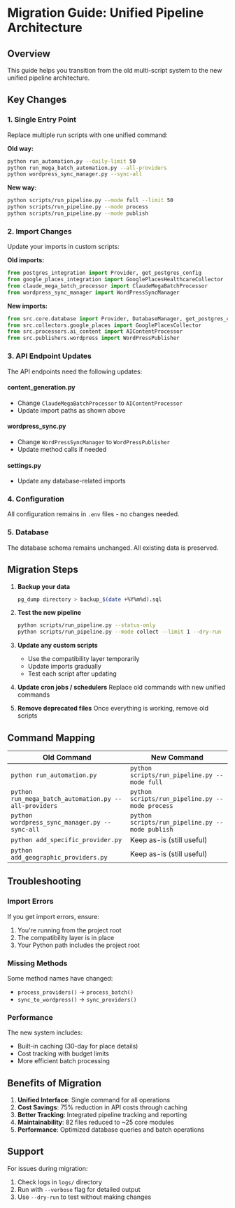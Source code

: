# Migration Guide: Unified Pipeline Architecture

## Overview
This guide helps you transition from the old multi-script system to the new unified pipeline architecture.

## Key Changes

### 1. Single Entry Point
Replace multiple run scripts with one unified command:

**Old way:**
```bash
python run_automation.py --daily-limit 50
python run_mega_batch_automation.py --all-providers
python wordpress_sync_manager.py --sync-all
```

**New way:**
```bash
python scripts/run_pipeline.py --mode full --limit 50
python scripts/run_pipeline.py --mode process
python scripts/run_pipeline.py --mode publish
```

### 2. Import Changes

Update your imports in custom scripts:

**Old imports:**
```python
from postgres_integration import Provider, get_postgres_config
from google_places_integration import GooglePlacesHealthcareCollector
from claude_mega_batch_processor import ClaudeMegaBatchProcessor
from wordpress_sync_manager import WordPressSyncManager
```

**New imports:**
```python
from src.core.database import Provider, DatabaseManager, get_postgres_config
from src.collectors.google_places import GooglePlacesCollector
from src.processors.ai_content import AIContentProcessor
from src.publishers.wordpress import WordPressPublisher
```

### 3. API Endpoint Updates

The API endpoints need the following updates:

#### content_generation.py
- Change `ClaudeMegaBatchProcessor` to `AIContentProcessor`
- Update import paths as shown above

#### wordpress_sync.py
- Change `WordPressSyncManager` to `WordPressPublisher`
- Update method calls if needed

#### settings.py
- Update any database-related imports

### 4. Configuration

All configuration remains in `.env` files - no changes needed.

### 5. Database

The database schema remains unchanged. All existing data is preserved.

## Migration Steps

1. **Backup your data**
   ```bash
   pg_dump directory > backup_$(date +%Y%m%d).sql
   ```

2. **Test the new pipeline**
   ```bash
   python scripts/run_pipeline.py --status-only
   python scripts/run_pipeline.py --mode collect --limit 1 --dry-run
   ```

3. **Update any custom scripts**
   - Use the compatibility layer temporarily
   - Update imports gradually
   - Test each script after updating

4. **Update cron jobs / schedulers**
   Replace old commands with new unified commands

5. **Remove deprecated files**
   Once everything is working, remove old scripts

## Command Mapping

| Old Command | New Command |
|------------|-------------|
| `python run_automation.py` | `python scripts/run_pipeline.py --mode full` |
| `python run_mega_batch_automation.py --all-providers` | `python scripts/run_pipeline.py --mode process` |
| `python wordpress_sync_manager.py --sync-all` | `python scripts/run_pipeline.py --mode publish` |
| `python add_specific_provider.py` | Keep as-is (still useful) |
| `python add_geographic_providers.py` | Keep as-is (still useful) |

## Troubleshooting

### Import Errors
If you get import errors, ensure:
1. You're running from the project root
2. The compatibility layer is in place
3. Your Python path includes the project root

### Missing Methods
Some method names have changed:
- `process_providers()` → `process_batch()`
- `sync_to_wordpress()` → `sync_providers()`

### Performance
The new system includes:
- Built-in caching (30-day for place details)
- Cost tracking with budget limits
- More efficient batch processing

## Benefits of Migration

1. **Unified Interface**: Single command for all operations
2. **Cost Savings**: 75% reduction in API costs through caching
3. **Better Tracking**: Integrated pipeline tracking and reporting
4. **Maintainability**: 82 files reduced to ~25 core modules
5. **Performance**: Optimized database queries and batch operations

## Support

For issues during migration:
1. Check logs in `logs/` directory
2. Run with `--verbose` flag for detailed output
3. Use `--dry-run` to test without making changes
